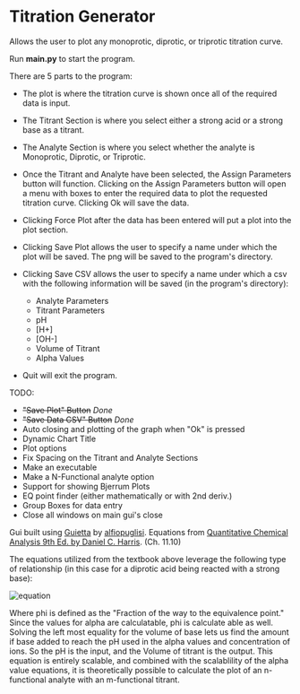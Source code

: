 # Titration Generator
Allows the user to plot any monoprotic, diprotic, or triprotic titration curve.

Run **main.py** to start the program.

There are 5 parts to the program:
  * The plot is where the titration curve is shown once all of the required data is input. 
  * The Titrant Section is where you select either a strong acid or a strong base as a titrant.
  * The Analyte Section is where you select whether the analyte is Monoprotic, Diprotic, or Triprotic.
  * Once the Titrant and Analyte have been selected, the Assign Parameters button will function. Clicking on the Assign Parameters button will open a menu with boxes to enter the required data to plot the requested titration curve. Clicking Ok will save the data.
  * Clicking Force Plot after the data has been entered will put a plot into the plot section. 
  * Clicking Save Plot allows the user to specify a name under which the plot will be saved. The png will be saved to the program's directory.
  * Clicking Save CSV allows the user to specify a name under which a csv with the following information will be saved (in the program's directory):
    * Analyte Parameters
    * Titrant Parameters
    * pH
    * [H+]
    * [OH-]
    * Volume of Titrant
    * Alpha Values
    
  * Quit will exit the program.

TODO:
  * <del>"Save Plot" Button</del> *Done*
  * <del>"Save Data CSV" Button</del> *Done*
  * Auto closing and plotting of the graph when "Ok" is pressed
  * Dynamic Chart Title
  * Plot options
  * Fix Spacing on the Titrant and Analyte Sections
  * Make an executable
  * Make a N-Functional analyte option
  * Support for showing Bjerrum Plots
  * EQ point finder (either mathematically or with 2nd deriv.)
  * Group Boxes for data entry
  * Close all windows on main gui's close

  
Gui built using [Guietta](https://github.com/alfiopuglisi/guietta) by [alfiopuglisi](https://github.com/alfiopuglisi).
Equations from [Quantitative Chemical Analysis 9th Ed. by Daniel C. Harris](https://www.amazon.com/Quantitative-Chemical-Analysis-Daniel-Harris/dp/146413538X). (Ch. 11.10)

The equations utilized from the textbook above leverage the following type of relationship (in this case for a diprotic acid being reacted with a strong base):

![equation](https://latex.codecogs.com/svg.latex?\phi%20%20\equiv%20%20%20\frac{C_b%20V_b}{C_a%20V_a}%20=%20%20\frac{\alpha_{HA^{-}}+2\alpha_{A^{2-}}%20+%20\frac{[H^{+}]%20-%20[OH^{-}]}{C_{a}}}{1%20+%20\frac{[H^{+}]%20-%20[OH^{-}]}%20{C_{b}}})

Where phi is defined as the "Fraction of the way to the equivalence point." Since the values for alpha are calculatable, phi is calculate able as well. Solving the left most equality for the volume of base lets us find the amount if base added to reach the pH used in the alpha values and concentration of ions. So the pH is the input, and the Volume of titrant is the output. This equation is entirely scalable, and combined with the scalablility of the alpha value equations, it is theoretically possible to calculate the plot of an n-functional analyte with an m-functional titrant.
